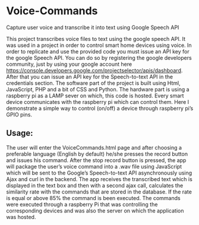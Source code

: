 # Voice-Commands
Capture user voice and transcribe it into text using Google Speech API

This project transcribes voice files to text using the google speech API. It was used in a project in order to control smart home devices using voice. In order to replicate and use the provided code you must issue an API key for the google Speech API. You can do so by registering the google developers community, just by using your google account here https://console.developers.google.com/projectselector/apis/dashboard. After that you can issue an API key for the Speech-to-text API in the credentials section. The software part of the project is built using Html, JavaScript, PHP and a bit of CSS and Python. The hardware part is using a raspberry pi as a LAMP sever on which, this code is hosted. Every smart device communicates with the raspberry pi which can control them. Here I demonstrate a simple way to control (on/off) a device through raspberry pi’s GPIO pins.

## Usage: 
The user will enter the VoiceCommands.html page and after choosing a preferable language (English by default) he/she presses the record button and issues his command. After the stop record button is pressed, the app will package the user’s voice command into a .wav file using JavaScript which will be sent to the Google’s Speech-to-text API asynchronously using Ajax and curl in the backend. The app receives the transcribed text which is displayed in the text box and then with a second ajax call, calculates the similarity rate with the commands that are stored in the database. If the rate is equal or above 85% the command is been executed. The commands were executed through a raspberry Pi that was controlling the corresponding devices and was also the server on which the application was hosted. 
